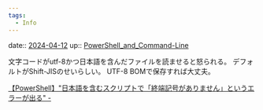 ```yaml
---
tags:
  - Info
---
```


date:: [2024-04-12](/Daily_Note/2024-04-12.md)
up:: [PowerShell_and_Command-Line](../Bar/App/PowerShell_and_Command-Line.md)

文字コードがutf-8かつ日本語を含んだファイルを読ませると怒られる。
デフォルトがShift-JISのせいらしい。
UTF-8 BOMで保存すれば大丈夫。

[【PowerShell】"日本語を含むスクリプトで「終端記号がありません」というエラーが出る" -](https://tech.sparrow-tune.work/post/dev/powershell/日本語を含むスクリプトで終端記号がありませんというエラーが出る/)